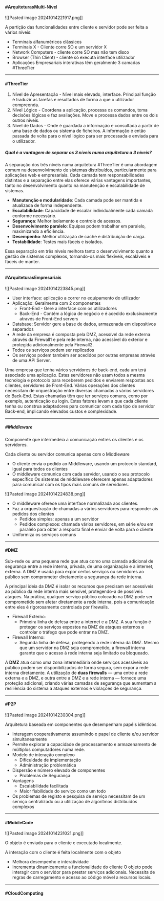 #### #ArquiteturasMulti-Nível

![[Pasted image 20241014221917.png]]

A partição das funcionalidades entre cliente e servidor pode ser feita a vários níveis:
- Terminais alfanuméricos clássicos
- Terminais X - Cliente corre SO e um servidor X
- Network Computers - cliente corre SO mas não tem disco
- Browser (Thin Client) - cliente só executa interface utilizador
- Aplicações Empresariais interativas têm geralmente 3 camadas #ThreeTier 

---
#### #ThreeTier 

1. Nível de Apresentação - Nível mais elevado, interface. Principal função é traduzir as tarefas e resultados de forma a que o utilizador compreenda.
2. Nível Lógico - Coordena a aplicação, processa os comandos, toma decisões lógicas e faz avaliações. Move e processa dados entre os dois outros níveis.
3. Nível de Dados - Onde é guardada a informação e consultada a partir de uma base de dados ou sistema de ficheiros. A informação é então passada de volta para o nível lógico para ser processada e enviada para o utilizador.

##### Qual é a vantagem de separar os 3 níveis numa arquitetura a 3 níveis?

A separação dos três níveis numa arquitetura #ThreeTier é uma abordagem comum nu desenvolvimento de sistemas distribuídos, particularmente para aplicações web e empresariais. Cada camada tem responsabilidades distintas e a separação entre elas oferece várias vantagens importantes, tanto no desenvolvimento quanto na manutenção e escalabilidade de sistemas.

- **Manutenção e modularidade**: Cada camada pode ser mantida e atualizada de forma independente.
- **Escalabilidade**: Capacidade de escalar individualmente cada camada conforme necessário.
- **Segurança**: Melhor isolamento e controle de acessos.
- **Desenvolvimento paralelo**: Equipas podem trabalhar em paralelo, maximizando a eficiência.
- **Desempenho**: Melhor utilização de cache e distribuição de carga.
- **Testabilidade**: Testes mais fáceis e isolados.

Essa separação em três níveis melhora tanto o desenvolvimento quanto a gestão de sistemas complexos, tornando-os mais flexíveis, escaláveis e fáceis de manter.

---

#### #ArquiteturasEmpresariais

![[Pasted image 20241014223845.png]]

- User interface: aplicação a correr no equipamento do utilizador
- Aplicação: Geralmente com 2 componentes
	- Front-End - Gere a interface com os utilizadores
	- Back-End - Contém a lógica de negócio e é acedido exclusivamente através de Front-End servers
- Database: Servidor gere a base de dados, armazenada em dispositivos separados
- A rede da empresa é composta pela DMZ, acessível da rede externa através da Firewall1 e pela rede interna, não acessível do exterior e protegida adicionalmente pela Firewall2.
- Todos os serviços podem ser replicados
- Os serviços podem também ser acedidos por outras empresas através de uma API Server.

Uma empresa que tenha vários servidores de back-end, cada um terá associado uma aplicação. Estes servidores não usam todos a mesma tecnologia e protocolo para receberem pedidos e enviarem respostas aos clientes, servidores de Front-End.
Várias operações dos clientes necessitam de orquestração entre diversas chamadas a vários servidores de Back-End. Estas chamadas têm que ter serviços comuns, como por exemplo, autenticação ou login. Estes fatores levam a que cada cliente tenha ou construa adaptadores para comunicar com cada tipo de servidor Back-end, implicando elevados custos e complexidade.

---
##### #Middleware

Componente que intermedeia a comunicação entres os clientes e os servidores.

Cada cliente ou servidor comunica apenas com o Middleware
- O cliente envia o pedido ao Middleware, usando um protocolo standard, igual para todos os clientes
- O middleware comunica com cada servidor, usando o seu protocolo específico
Os sistemas de middleware oferecem apenas adaptadores para comunicar com os tipos mais comuns de servidores.

![[Pasted image 20241014224838.png]]

- O middleware oferece uma interface normalizada aos clientes.
- Faz a orquestração de chamadas a vários servidores para responder ais pedidos dos clientes
	- Pedidos simples: apenas a um servidor
	- Pedidos complexos: chamada vários servidores, em série e/ou em paralelo para obter a resposta final e enviar de volta para o cliente
- Uniformiza os serviços comuns

---

#### #DMZ

Sub-rede ou uma pequena rede que atua como uma camada adicional de segurança entre a rede interna, privada, de uma organização e a internet, externa. A DMZ é usada para expor certos serviços ou servidores ao público sem comprometer diretamente a segurança da rede interna.

A principal ideia da DMZ é isolar os recursos que precisam ser acessíveis ao público da rede interna mais sensível, protegendo-a de possíveis ataques. Na prática, qualquer serviço público colocado na DMZ pode ser comprometido sem afetar diretamente a rede interna, pois a comunicação entre eles é rigorosamente controlada por firewalls.

- Firewall Externo:
	- Primeira linha de defesa entre a internet e a DMZ. A sua função é proteger os serviços expostos na DMZ de ataques externos e controlar o tráfego que pode entrar na DMZ.
- Firewall Interno:
	- Segunda linha de defesa, protegendo a rede interna da DMZ. Mesmo que um servidor na DMZ seja comprometido, a firewall interna garante que o acesso à rede interna seja limitado ou bloqueado.

A **DMZ** atua como uma zona intermediária onde serviços acessíveis ao público podem ser disponibilizados de forma segura, sem expor a rede interna diretamente. A utilização de **duas firewalls** — uma entre a rede externa e a DMZ, e outra entre a DMZ e a rede interna — fornece uma proteção adicional, criando várias camadas de segurança que aumentam a resiliência do sistema a ataques externos e violações de segurança.

---

#### #P2P 

![[Pasted image 20241014230304.png]]

Arquitetura baseada em componentes que desempenham papéis idênticos.
- Interagem cooperativamente assumindo o papel de cliente e/ou servidor simultaneamente
- Permite explorar a capacidade de processamento e armazenamento de múltiplos computadores numa rede.
- Modelo de interação complexo
	- Dificuldade de implementação
	- Administração problemática
- Dispersão e número elevado de componentes
	- Problemas de Segurança
- Vantagens
	- Escalabilidade facilitada
	- Maior fiabilidade do serviço como um todo
- Os problemas de registo e pesquisa de serviço necessitam de um serviço centralizado ou a utilização de algoritmos distribuídos complexos

---

#### #MobileCode 

![[Pasted image 20241014231021.png]]

O objeto é enviado para o cliente e executado localmente.

A interação com o cliente é feita localmente com o objeto
- Melhora desempenho e interatividade
- Incrementa dinamicamente a funcionalidade do cliente
O objeto pode interagir com o servidor para prestar serviços adicionais.
Necessita de regras de carregamento e acesso ao código móvel a recursos locais.

---

#### #CloudComputing 


